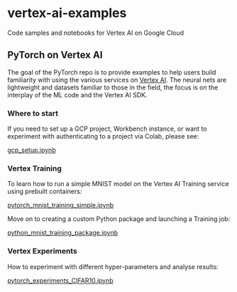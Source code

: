 # vertex-ai-examples
Code samples and notebooks for Vertex AI on Google Cloud

## PyTorch on Vertex AI

The goal of the PyTorch repo is to provide examples to help users build familiarity with using the various services on [Vertex AI](https://cloud.google.com/vertex-ai). The neural nets are lightweight and datasets familiar to those in the field, the focus is on the interplay of the ML code and the Vertex AI SDK. 

### Where to start

If you need to set up a GCP project, Workbench instance, or want to experiment with authenticating to a project via Colab, please see:

[gcp_setup.ipynb](https://github.com/rastringer/vertex-ai-examples/blob/main/pytorch_on_vertex/gcp_setup.ipynb)

### Vertex Training 

To learn how to run a simple MNIST model on the Vertex AI Training service using prebuilt containers:

[pytorch_mnist_training_simple.ipynb](https://github.com/rastringer/vertex-ai-examples/blob/main/pytorch_on_vertex/pytorch_mnist_training_simple.ipynb)

Move on to creating a custom Python package and launching a Training job:

[python_mnist_training_package.ipynb]()

### Vertex Experiments

How to experiment with different hyper-parameters and analyse results:

[pytorch_experiments_CIFAR10.ipynb](https://github.com/rastringer/vertex-ai-examples/blob/main/pytorch_on_vertex/pytorch_experiments_cifar10.ipynb)
